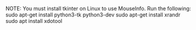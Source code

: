 NOTE: You must install tkinter on Linux to use MouseInfo.
Run the following: 
sudo apt-get install python3-tk python3-dev
sudo apt-get install xrandr
sudo apt install xdotool
